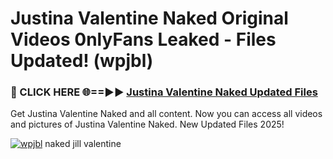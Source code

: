 # Justina Valentine Naked Original Videos 0nlyFans Leaked - Files Updated! (wpjbl)

<h3>🔴 CLICK HERE 🌐==►► <a href="https://tinyurl.com/yckcrads" rel="nofollow">Justina Valentine Naked Updated Files</a></h3>

Get Justina Valentine Naked and all content. Now you can access all videos and pictures of Justina Valentine Naked. New Updated Files 2025!

[![wpjbl](https://i.imgur.com/hpKpOFt.gif)](https://tinyurl.com/yckcrads)
naked jill valentine